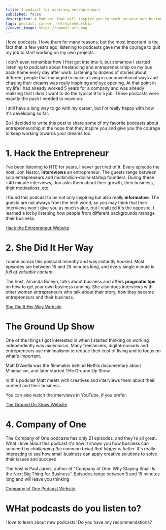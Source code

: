 ```yaml
---
title: 4 podcast for aspiring entrepreneurs
published: false
description: 4 Podcast that will inspire you to work on your own business.
tags: podcast, career, entrepreneurship
//cover_image: https://banner-url.png
---
```


I love podcasts. I love them for many reasons, but the most important is the fact that, a few years ago, listening to podcasts gave me the courage to quit my job to start working on my own projects.

I don't even remember how I first got into into it, but somehow I started listening to podcasts about freelancing and entrepreneurship on my bus back home every day after work. Listening to dozens of stories about different people that managed to make a living in unconventional ways and chasing their dreams was really inspiring and eye opening. At that point in my life I had already worked 5 years for a company and was already realizing that I didn't want to do the typical 9 to 5 job. These podcasts were exactly the push I needed to move on.

I still have a long way to go with my career, but I'm really happy with how it's developing so far. 

So I decided to write this post to share some of my favorite podcasts about entrepreneurship in the hope that they inspire you and give you the courage to keep working towards your dreams too:

# 1. Hack the Entrepreneur
I've been listening to HTE for years, I never get tired of it. Every episode the host, Jon Nastor, **intereviews** an entrepreneur. The guests range between solo entrepreneurs and multimillion-dollar startup founders. During these ~40 minute interviews, Jon asks them about their growth, their business, their motivations, etc. 

I found this podcast to be not only inspiring but also really **informative**. The guests are not always from the tech world, so you may think that their interviews won't give you as much value, but I realized it's the opposite. I learned a lot by listening how people from different backgrounds manage their business.

[Hack the Entrepreneur Website](https://hacktheentrepreneur.com/podcasts)

# 2. She Did It Her Way
I came across this postcast recently and was instantly hooked. Most episodes are between 15 and 25 minutes long, and every single minute is *full of valuable content*. 

The host, Amanda Boleyn, talks about business and offers **pragmatic tips** on how to get your own business running. She also does interviews with other women entrepreneurs who talk about their story, how they became entrepreneurs and their business.

[She Did It Her Way Website](https://shediditherway.com)

# The Ground Up Show
One of the things I got interested in when I started thinking on working independently was *minimalism*. Many freelancers, digital-nomads and entrepreneurs use minimalismn to reduce their cost of living and to focus on what's important. 

Matt D'Avella was the filmmaker behind Netflix documentary about Minimalism, and later started THe Ground Up Show.

In this podcast Matt meets with creatives and interviews them about their content and their business. 

You can also watch the interviews in YouTube, if you prefer.

[The Ground Up Show Website](https://mattdavella.com/podcast)

# 4. Company of One
The Company of One podcasts has only 21 episodes, and they're all great. What I love about this podcast it's how it shows you how business can succeed by *challenging the common belief that bigger is better.* It's really interesting to see how small business can apply creative solutions to solve their issues and succeed.

The host is Paul Jarvis, author of "Company of One: Why Staying Small Is the Next Big Thing for Business". Episodes range between 5 and 15 minutes long and will leave you thinking

[Company of One Podcast Website](https://ofone.co/company-of-one-podcast/)

# WHat podcasts do you listen to?
I love to learn about new podcasts! Do you have any recommendations?